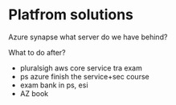 # Platfrom solutions
<!-- I am here 1,2,3,4 concluded, with db add and files option commit 12/11 23:17 -->

Azure synapse what server do we have behind?

What to do after?
- pluralsigh aws core service tra exam
- ps azure finish the service+sec course
- exam bank in ps, esi
- AZ book